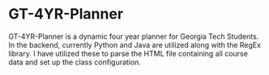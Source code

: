 # GT-4YR-Planner
GT-4YR-Planner is a dynamic four year planner for Georgia Tech Students.
In the backend, currently Python and Java are utilized along with the RegEx library. I have utilized these to parse the HTML file containing all course data and set up the class configuration.
